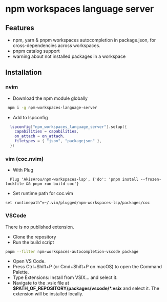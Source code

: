 # npm workspaces language server

## Features

- npm, yarn & pnpm workspaces autocompletion in package.json, for cross-dependencies across workspaces.
- pnpm catalog support
- warning about not installed packages in a workspace

## Installation

### nvim

- Download the npm module globally

```sh
 npm i -g npm-workspaces-language-server
```

- Add to lspconfig

```lua
  lspconfig["npm_workspaces_language_server"].setup({
    capabilities = capabilities,
    on_attach = on_attach,
    filetypes = { "json", "packagejson" },
  })
```

### vim (coc.nvim)

- With Plug

```vim
  Plug 'AkisArou/npm-workspaces-lsp', {'do': 'pnpm install --frozen-lockfile && pnpm run build-coc'}
```

- Set runtime path for coc.vim

```vim
set runtimepath^=~/.vim/plugged/npm-workspaces-lsp/packages/coc
```

### VSCode

There is no published extension.

- Clone the repository
- Run the build script

```sh
pnpm --filter npm-workspaces-autocompletion-vscode package
```

- Open VS Code.
- Press Ctrl+Shift+P (or Cmd+Shift+P on macOS) to open the Command Palette.
- Type Extensions: Install from VSIX... and select it.
- Navigate to the .vsix file at **$PATH_OF_REPOSITORY/packages/vscode/\*.vsix** and select it.
  The extension will be installed locally.
